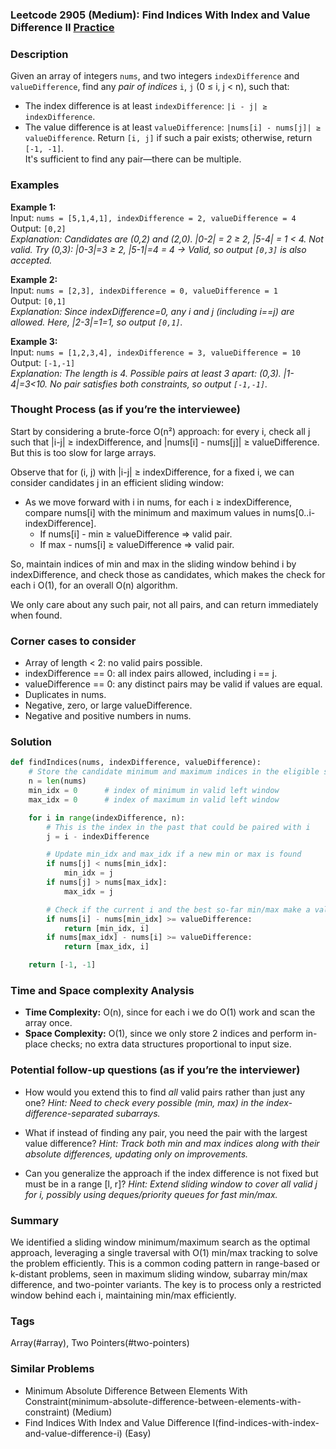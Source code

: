 ### Leetcode 2905 (Medium): Find Indices With Index and Value Difference II [Practice](https://leetcode.com/problems/find-indices-with-index-and-value-difference-ii)

### Description  
Given an array of integers `nums`, and two integers `indexDifference` and `valueDifference`, find any *pair of indices* `i`, `j` (0 ≤ i, j < n), such that:
- The index difference is at least `indexDifference`: `|i - j| ≥ indexDifference`.
- The value difference is at least `valueDifference`: `|nums[i] - nums[j]| ≥ valueDifference`.
Return `[i, j]` if such a pair exists; otherwise, return `[-1, -1]`.  
It's sufficient to find any pair—there can be multiple.

### Examples  

**Example 1:**  
Input: `nums = [5,1,4,1], indexDifference = 2, valueDifference = 4`  
Output: `[0,2]`  
*Explanation: Candidates are (0,2) and (2,0). |0-2| = 2 ≥ 2, |5-4| = 1 < 4. Not valid. Try (0,3): |0-3|=3 ≥ 2, |5-1|=4 = 4 → Valid, so output `[0,3]` is also accepted.*

**Example 2:**  
Input: `nums = [2,3], indexDifference = 0, valueDifference = 1`  
Output: `[0,1]`  
*Explanation: Since indexDifference=0, any i and j (including i==j) are allowed. Here, |2-3|=1=1, so output `[0,1]`.*

**Example 3:**  
Input: `nums = [1,2,3,4], indexDifference = 3, valueDifference = 10`  
Output: `[-1,-1]`  
*Explanation: The length is 4. Possible pairs at least 3 apart: (0,3). |1-4|=3<10. No pair satisfies both constraints, so output `[-1,-1]`.*

### Thought Process (as if you’re the interviewee)  
Start by considering a brute-force O(n²) approach: for every i, check all j such that |i-j| ≥ indexDifference, and |nums[i] - nums[j]| ≥ valueDifference.  
But this is too slow for large arrays.

Observe that for (i, j) with |i-j| ≥ indexDifference, for a fixed i, we can consider candidates j in an efficient sliding window:

- As we move forward with i in nums, for each i ≥ indexDifference, compare nums[i] with the minimum and maximum values in nums[0..i-indexDifference].
  - If nums[i] - min ≥ valueDifference ⇒ valid pair.
  - If max - nums[i] ≥ valueDifference ⇒ valid pair.

So, maintain indices of min and max in the sliding window behind i by indexDifference, and check those as candidates, which makes the check for each i O(1), for an overall O(n) algorithm.

We only care about any such pair, not all pairs, and can return immediately when found.

### Corner cases to consider  
- Array of length < 2: no valid pairs possible.
- indexDifference == 0: all index pairs allowed, including i == j. 
- valueDifference == 0: any distinct pairs may be valid if values are equal.
- Duplicates in nums.
- Negative, zero, or large valueDifference.
- Negative and positive numbers in nums.

### Solution

```python
def findIndices(nums, indexDifference, valueDifference):
    # Store the candidate minimum and maximum indices in the eligible sliding window
    n = len(nums)
    min_idx = 0      # index of minimum in valid left window
    max_idx = 0      # index of maximum in valid left window

    for i in range(indexDifference, n):
        # This is the index in the past that could be paired with i
        j = i - indexDifference

        # Update min_idx and max_idx if a new min or max is found
        if nums[j] < nums[min_idx]:
            min_idx = j
        if nums[j] > nums[max_idx]:
            max_idx = j

        # Check if the current i and the best so-far min/max make a valid pair
        if nums[i] - nums[min_idx] >= valueDifference:
            return [min_idx, i]
        if nums[max_idx] - nums[i] >= valueDifference:
            return [max_idx, i]

    return [-1, -1]
```

### Time and Space complexity Analysis  

- **Time Complexity:** O(n), since for each i we do O(1) work and scan the array once.
- **Space Complexity:** O(1), since we only store 2 indices and perform in-place checks; no extra data structures proportional to input size.

### Potential follow-up questions (as if you’re the interviewer)  

- How would you extend this to find *all* valid pairs rather than just any one?
  *Hint: Need to check every possible (min, max) in the index-difference-separated subarrays.*

- What if instead of finding any pair, you need the pair with the largest value difference?
  *Hint: Track both min and max indices along with their absolute differences, updating only on improvements.*

- Can you generalize the approach if the index difference is not fixed but must be in a range [l, r]?
  *Hint: Extend sliding window to cover all valid j for i, possibly using deques/priority queues for fast min/max.*

### Summary
We identified a sliding window minimum/maximum search as the optimal approach, leveraging a single traversal with O(1) min/max tracking to solve the problem efficiently. This is a common coding pattern in range-based or k-distant problems, seen in maximum sliding window, subarray min/max difference, and two-pointer variants. The key is to process only a restricted window behind each i, maintaining min/max efficiently.

### Tags
Array(#array), Two Pointers(#two-pointers)

### Similar Problems
- Minimum Absolute Difference Between Elements With Constraint(minimum-absolute-difference-between-elements-with-constraint) (Medium)
- Find Indices With Index and Value Difference I(find-indices-with-index-and-value-difference-i) (Easy)